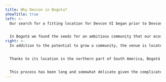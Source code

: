 ```yaml
---
title: Why Devcon in Bogota?
showTitle: true
left: >-
  Our search for a fitting location for Devcon VI began prior to Devcon V in 2019. After exploring venues in over ten cities across the world, and meticulously evaluating each against an extensive set of criteria, the clear winner was Bogotá, Colombia.


  In Bogotá we found the seeds for an ambitious community that our ecosystem could help grow. From builders, to educational entities, local business and industry leaders and more, we’re excited to meet and to work with those making real-world use of Ethereum’s technology locally, and to further those efforts.
right: >-
  In addition to the potential to grow a community, the venue is located just minutes from hotels, and from both Bogota’s El Dorado International Airport, and close to some of the nicest areas in Bogotá such as Chapinero Alto, La Candelaria, Parkway & Zona G among others. The fully modern conference center is built to handle everything Devcon requires, from catering, to wifi, meeting-space and more.


  Thanks to its location in the northern part of South America, Bogotá is also one of the most accessible cities in South America. With its major international airport offering direct flights from many regions around the world, Bogotá is a gateway to the rest of beautiful Latin America. 


  This process has been long and somewhat delicate given the complicated past few years that we’ve all had, but we are excited to finally host Devcon VI in Bogotá.
---
```

